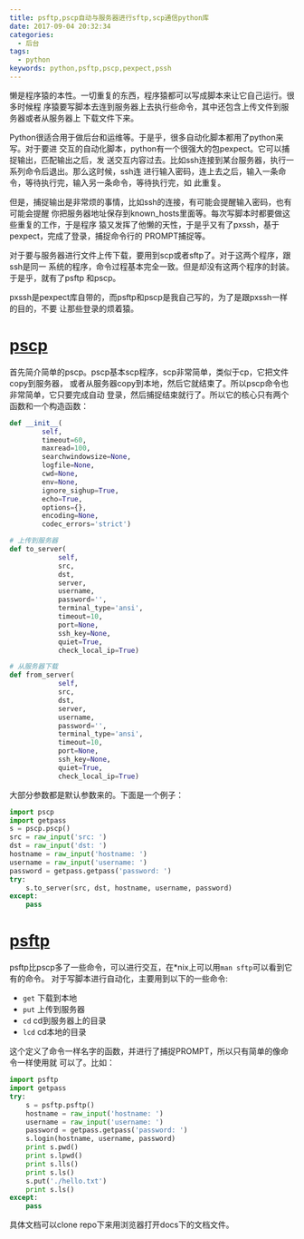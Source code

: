 ```yaml
---
title: psftp,pscp自动与服务器进行sftp,scp通信python库
date: 2017-09-04 20:32:34
categories:
  - 后台
tags:
  - python
keywords: python,psftp,pscp,pexpect,pssh
---
```


懒是程序猿的本性。一切重复的东西，程序猿都可以写成脚本来让它自己运行。很多时候程
序猿要写脚本去连到服务器上去执行些命令，其中还包含上传文件到服务器或者从服务器上
下载文件下来。

<!-- more -->

Python很适合用于做后台和运维等。于是乎，很多自动化脚本都用了python来写。对于要进
交互的自动化脚本，python有一个很强大的包pexpect。它可以捕捉输出，匹配输出之后，发
送交互内容过去。比如ssh连接到某台服务器，执行一系列命令后退出。那么这时候，ssh连
进行输入密码，连上去之后，输入一条命令，等待执行完，输入另一条命令，等待执行完，如
此重复。

但是，捕捉输出是非常烦的事情，比如ssh的连接，有可能会提醒输入密码，也有可能会提醒
你把服务器地址保存到known_hosts里面等。每次写脚本时都要做这些重复的工作，于是程序
猿又发挥了他懒的天性，于是乎又有了pxssh，基于pexpect，完成了登录，捕捉命令行的
PROMPT捕捉等。

对于要与服务器进行文件上传下载，要用到scp或者sftp了。对于这两个程序，跟ssh是同一
系统的程序，命令过程基本完全一致。但是却没有这两个程序的封装。于是乎，就有了psftp
和pscp。

pxssh是pexpect库自带的，而psftp和pscp是我自己写的，为了是跟pxssh一样的目的，不要
让那些登录的烦着猿。

# [pscp][]
首先简介简单的pscp。pscp基本scp程序，scp非常简单，类似于cp，它把文件copy到服务器，
或者从服务器copy到本地，然后它就结束了。所以pscp命令也非常简单，它只要完成自动
登录，然后捕捉结束就行了。所以它的核心只有两个函数和一个构造函数：
```python
def __init__(
        self,
        timeout=60,
        maxread=100,
        searchwindowsize=None,
        logfile=None,
        cwd=None,
        env=None,
        ignore_sighup=True,
        echo=True,
        options={},
        encoding=None,
        codec_errors='strict')

# 上传到服务器
def to_server(
            self,
            src,
            dst,
            server,
            username,
            password='',
            terminal_type='ansi',
            timeout=10,
            port=None,
            ssh_key=None,
            quiet=True,
            check_local_ip=True)

# 从服务器下载
def from_server(
            self,
            src,
            dst,
            server,
            username,
            password='',
            terminal_type='ansi',
            timeout=10,
            port=None,
            ssh_key=None,
            quiet=True,
            check_local_ip=True)
```

大部分参数都是默认参数来的。下面是一个例子：
```python
import pscp
import getpass
s = pscp.pscp()
src = raw_input('src: ')
dst = raw_input('dst: ')
hostname = raw_input('hostname: ')
username = raw_input('username: ')
password = getpass.getpass('password: ')
try:
    s.to_server(src, dst, hostname, username, password)
except:
    pass
```


# [psftp][]
psftp比pscp多了一些命令，可以进行交互，在*nix上可以用`man sftp`可以看到它有的命令。
对于写脚本进行自动化，主要用到以下的一些命令:  
- `get` 下载到本地
- `put` 上传到服务器
- `cd` cd到服务器上的目录
- `lcd` cd本地的目录

这个定义了命令一样名字的函数，并进行了捕捉PROMPT，所以只有简单的像命令一样使用就
可以了。比如：
```python
import psftp
import getpass
try:
    s = psftp.psftp()
    hostname = raw_input('hostname: ')
    username = raw_input('username: ')
    password = getpass.getpass('password: ')
    s.login(hostname, username, password)
    print s.pwd()
    print s.lpwd()
    print s.lls()
    print s.ls()
    s.put('./hello.txt')
    print s.ls()
except:
    pass
```


具体文档可以clone repo下来用浏览器打开docs下的文档文件。


[pscp]: https://github.com/tenfyzhong/pscp
[psftp]: https://github.com/tenfyzhong/psftp
